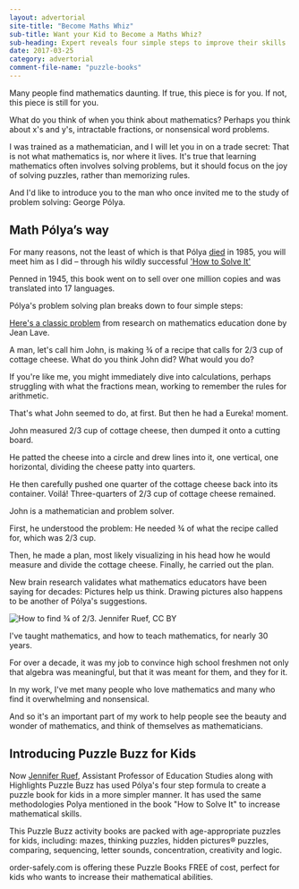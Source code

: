 ```yaml
---
layout: advertorial
site-title: "Become Maths Whiz"
sub-title: Want your Kid to Become a Maths Whiz?
sub-heading: Expert reveals four simple steps to improve their skills
date: 2017-03-25
category: advertorial
comment-file-name: "puzzle-books"
---
```


Many people find mathematics daunting. If true, this piece is for you. If not, this piece is still for you.

What do you think of when you think about mathematics? Perhaps you think about x's and y's, intractable fractions, or nonsensical word problems. 

I was trained as a mathematician, and I will let you in on a trade secret: That is not what mathematics is, nor where it lives. It's true that learning mathematics often involves solving problems, but it should focus on the joy of solving puzzles, rather than memorizing rules.

And I'd like to introduce you to the man who once invited me to the study of problem solving: George Pólya.

## Math Pólya’s way 

For many reasons, not the least of which is that Pólya <a href="http://articles.latimes.com/1985-09-08/news/mn-2892_1_polya-george-mathematician" target="_blank">died</a> in 1985, you will meet him as I did – through his wildly successful <a href="http://math.hawaii.edu/home/pdf/putnam/PolyaHowToSolveIt.pdf" target="_blank">'How to Solve It'</a>

Penned in 1945, this book went on to sell over one million copies and was translated into 17 languages.

Pólya's problem solving plan breaks down to four simple steps:

<a href="http://epltt.coe.uga.edu/index.php?title=Situated_Cognition" target="_blank">Here's a classic problem</a> from research on mathematics education done by Jean Lave. 

A man, let's call him John, is making ¾ of a recipe that calls for 2/3 cup of cottage cheese. What do you think John did? What would you do?

If you're like me, you might immediately dive into calculations, perhaps struggling with what the fractions mean, working to remember the rules for arithmetic. 

That's what John seemed to do, at first. But then he had a Eureka! moment.

John measured 2/3 cup of cottage cheese, then dumped it onto a cutting board.
 
He patted the cheese into a circle and drew lines into it, one vertical, one horizontal, dividing the cheese patty into quarters. 

He then carefully pushed one quarter of the cottage cheese back into its container. Voilá! Three-quarters of 2/3 cup of cottage cheese remained.

John is a mathematician and problem solver. 

First, he understood the problem: He needed ¾ of what the recipe called for, which was 2/3 cup. 

Then, he made a plan, most likely visualizing in his head how he would measure and divide the cottage cheese. Finally, he carried out the plan.

New brain research validates what mathematics educators have been saying for decades: Pictures help us think. Drawing pictures also happens to be another of Pólya's suggestions.

![How to find ¾ of 2/3. Jennifer Ruef, CC BY](https://theconversation.imgix.net/files/185181/original/file-20170907-9603-cugdd3.png?ixlib=rb-1.1.0&q=45&auto=format&w=754)

I've taught mathematics, and how to teach mathematics, for nearly 30 years. 

For over a decade, it was my job to convince high school freshmen not only that algebra was meaningful, but that it was meant for them, and they for it. 

In my work, I've met many people who love mathematics and many who find it overwhelming and nonsensical. 

And so it's an important part of my work to help people see the beauty and wonder of mathematics, and think of themselves as mathematicians.

## Introducing Puzzle Buzz for Kids

Now <a href="https://education.uoregon.edu/users/jennifer-ruef" target="_blank">Jennifer Ruef</a>, Assistant Professor of Education Studies along with Highlights Puzzle Buzz has used Pólya's four step formula to create a puzzle book for kids in a more simpler manner. It has used the same methodologies Polya mentioned in the book "How to Solve It" to increase mathematical skills.

This Puzzle Buzz activity books are packed with age-appropriate puzzles for kids, including: mazes, thinking puzzles, hidden pictures® puzzles, comparing, sequencing, letter sounds, concentration, creativity and logic.

order-safely.com is offering these Puzzle Books FREE of cost, perfect for kids who wants to increase their mathematical abilities.
